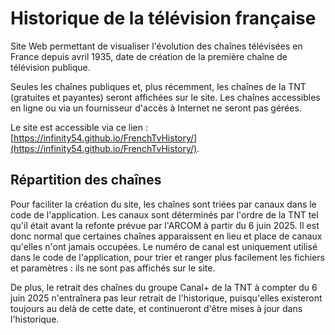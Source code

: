 # Historique de la télévision française

Site Web permettant de visualiser l'évolution des chaînes télévisées en France depuis avril 1935, date de création de la première chaîne de télévision publique.

Seules les chaînes publiques et, plus récemment, les chaînes de la TNT (gratuites et payantes) seront affichées sur le site. Les chaînes accessibles en ligne ou via un fournisseur d'accès à Internet ne seront pas gérées.

Le site est accessible via ce lien : [https://infinity54.github.io/FrenchTvHistory/](https://infinity54.github.io/FrenchTvHistory/).

## Répartition des chaînes

Pour faciliter la création du site, les chaînes sont triées par canaux dans le code de l'application. Les canaux sont déterminés par l'ordre de la TNT tel qu'il était avant la refonte prévue par l'ARCOM à partir du 6 juin 2025. Il est donc normal que certaines chaînes apparaissent en lieu et place de canaux qu'elles n'ont jamais occupées. Le numéro de canal est uniquement utilisé dans le code de l'application, pour trier et ranger plus facilement les fichiers et paramètres : ils ne sont pas affichés sur le site.

De plus, le retrait des chaînes du groupe Canal+ de la TNT à compter du 6 juin 2025 n'entraînera pas leur retrait de l'historique, puisqu'elles existeront toujours au delà de cette date, et continueront d'être mises à jour dans l'historique.